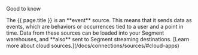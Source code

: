 <!-- not used -->


<div class="premonition success"><div class="fa fa-check-square"></div><div class="content"><p class="header">Good to know</p><p markdown=1>The {{ page.title }} is an **event** source. This means that it sends data as events, which are behaviors or occurrences tied to a user and a point in time. Data from these sources can be loaded into your Segment warehouses, and **also** sent to  Segment streaming destinations. [Learn more about cloud sources.](/docs/connections/sources/#cloud-apps)</p></div></div>
